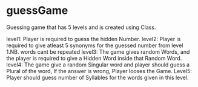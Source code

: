 # guessGame
Guessing game that has 5 levels and is created using Class.

level1: Player is required to guess the hidden Number.
level2: Player is required to give atleast 5 synonyms for the guessed number from level 1.NB. words cant be repeated
level3: The game gives random Words, and the player is required to give a Hidden Word inside that Random Word.
level4: The game give a random Singular word and player should guess a Plural of the word, If the answer is wrong, Player looses the Game.
Level5: Player should guess number of Syllables for the words given in this level.
